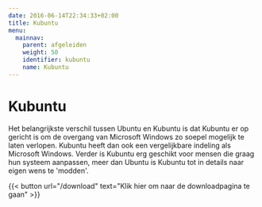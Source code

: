 ```yaml
---
date: 2016-06-14T22:34:33+02:00
title: Kubuntu
menu:
  mainnav:
    parent: afgeleiden
    weight: 50
    identifier: kubuntu
    name: Kubuntu
---
```


# Kubuntu
Het belangrijkste verschil tussen Ubuntu en Kubuntu is dat Kubuntu er op gericht is om de overgang van Microsoft Windows zo soepel mogelijk te laten verlopen. Kubuntu heeft dan ook een vergelijkbare indeling als Microsoft Windows. Verder is Kubuntu erg geschikt voor mensen die graag hun systeem aanpassen, meer dan Ubuntu is Kubuntu tot in details naar eigen wens te 'modden'.

{{< button url="/download" text="Klik hier om naar de downloadpagina te gaan" >}}
